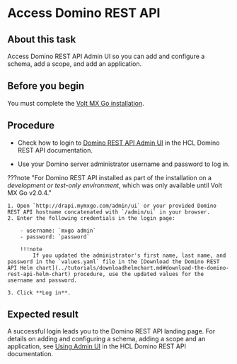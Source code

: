 # Access Domino REST API

## About this task

Access Domino REST API Admin UI so you can add and configure a schema, add a scope, and add an application.

## Before you begin

You must complete the [Volt MX Go installation](../tutorials/installation.md).

## Procedure

<!--### For Domino REST API installed via an installer-->

- Check how to login to [Domino REST API Admin UI](https://opensource.hcltechsw.com/Domino-rest-api/tutorial/adminui.html#login) in the HCL Domino REST API documentation.

- Use your Domino server administrator username and password to log in.

???note "For Domino REST API installed as part of the installation on a *development or test-only environment*, which was only available until Volt MX Go v2.0.4."

    1. Open `http://drapi.mymxgo.com/admin/ui` or your provided Domino REST API hostname concatenated with `/admin/ui` in your browser. 
    2. Enter the following credentials in the login page: 

        - username: `mxgo admin`
        - password: `password` 

        !!!note
            If you updated the administrator's first name, last name, and password in the `values.yaml` file in the [Download the Domino REST API Helm chart](../tutorials/downloadhelmchart.md#download-the-domino-rest-api-helm-chart) procedure, use the updated values for the username and password.

    3. Click **Log in**.

## Expected result

A successful login leads you to the Domino REST API landing page. For details on adding and configuring a schema, adding a scope and an application, see [Using Admin UI](https://opensource.hcltechsw.com/Domino-rest-api/references/usingwebui/index.html) in the HCL Domino REST API documentation. 
